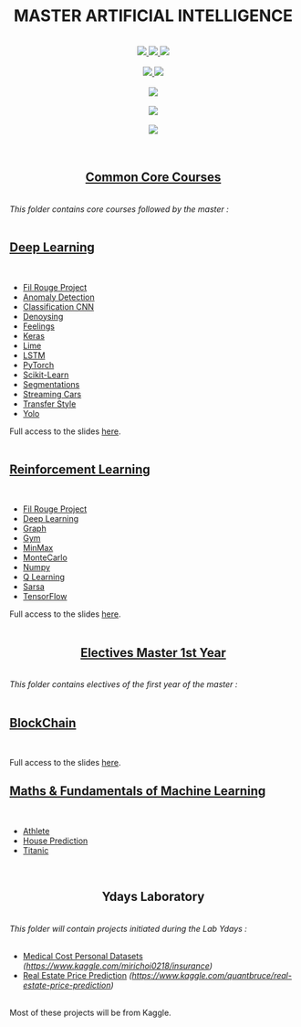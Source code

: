 <h1 align="center">
  <strong>
    MASTER ARTIFICIAL INTELLIGENCE
  </strong>
</h1>
<br>
<div align="center">
  <a href="https://github.com/vivimouret29/mast1_ai">
    <img src="https://img.shields.io/github/languages/top/vivimouret29/mast1_ai">
  </a>
  <a href="https://github.com/vivimouret29/mast1_ai">
    <img src="https://img.shields.io/github/repo-size/vivimouret29/mast1_ai">
  </a>
  <a href="https://github.com/vivimouret29/mast1_ai">
    <img src="https://img.shields.io/github/commit-activity/w/vivimouret29/mast1_ai">
  </a>
</div>
<br>
<div align="center">
  <a href="https://github.com/vivimouret29/mast1_ai">
    <img src="https://img.shields.io/tokei/lines/github/vivimouret29/mast1_ai">
  </a>
  <a href="https://github.com/vivimouret29/mast1_ai">
    <img src="https://img.shields.io/pypi/pyversions/pandas">
  </a>
</div>
<br>
<div align="center">
  <a href="https://github.com/vivimouret29/mast1_ai">
    <img src="https://img.shields.io/github/last-commit/vivimouret29/mast1_ai">
  </a>
</div>
<br>
<div align="center">
  <a href="https://github.com/vivimouret29/mast1_ai">
    <img src="https://img.shields.io/conda/pn/conda-forge/python">
  </a>
</div>
<br>
<div align="center">
  <a href="https://github.com/vivimouret29/mast1_ai">
    <img src="https://img.shields.io/github/directory-file-count/vivimouret29/mast1_ai">
  </a>
</div>
<br>
<br>

<h2 align="center">
  <strong>
    <a href="https://github.com/vivimouret29/mast1_ai">
      Common Core Courses
    </a>
  </strong>
</h2>
<br>
<i>
  This folder contains core courses followed by the master :
</i>
<br>
<br>

## **[Deep Learning](./deep_learning)**
<br>

- [Fil Rouge Project](./deep_learning/fil-rouge)
- [Anomaly Detection](./deep_learning/anomaly_detection)
- [Classification CNN](./deep_learning/cnn_classification)
- [Denoysing](./deep_learning/denoysing)
- [Feelings](./deep_learning/feelings)
- [Keras](./deep_learning/keras)
- [Lime](./deep_learning/lime)
- [LSTM](./deep_learning/lstm)
- [PyTorch](./deep_learning/pytorch)
- [Scikit-Learn](./deep_learning/scikit-learn-mlp)
- [Segmentations](./deep_learning/segmentations)
- [Streaming Cars](./deep_learning/streaming_cars)
- [Transfer Style](./deep_learning/transfer_style)
- [Yolo](./deep_learning/yolo)

Full access to the slides [here](./deep_learning/slides).
<br>
<br>

## **[Reinforcement Learning](./reinforcement_learning)**
<br>

- [Fil Rouge Project](./reinforcement_learning/fil-rouge)
- [Deep Learning](./reinforcement_learning/tp_deeplearning)
- [Graph](./reinforcement_learning/tp_graph)
- [Gym](./reinforcement_learning/tp_gym)
- [MinMax](./reinforcement_learning/tp_minmax)
- [MonteCarlo](./reinforcement_learning/tp_montecarlo)
- [Numpy](./reinforcement_learning/tp_numpy)
- [Q Learning](./reinforcement_learning/tp_qlearning)
- [Sarsa](./reinforcement_learning/tp_sarsa)
- [TensorFlow](./reinforcement_learning/tp_tensorflow)

Full access to the slides [here](./reinforcement_learning/slides).
<br>
<br>

<h2 align="center">
  <strong>
    <a href="https://github.com/vivimouret29/mast1_ai/electives">
      Electives Master 1st Year
    </a>
  </strong>
</h2>
<br>
<i>
  This folder contains electives of the first year of the master :
</i>
<br>
<br>

## **[BlockChain](./electives/blockchain)**
<br>

Full access to the slides [here](./electives/blockchain/slides).
<br>

## **[Maths &amp; Fundamentals of Machine Learning](./electives/maths_f)**
<br>

- [Athlete](./electives/maths_f/athlete)
- [House Prediction](./electives/maths_f/house_predict)
- [Titanic](./electives/maths_f/titanic)

<br>

<h2 align="center" href="https://github.com/vivimouret29/mast1_ai/ydays">
  <strong>
    Ydays Laboratory
  </strong>
</h2>
<br>
<i>
  This folder will contain projects initiated during the Lab Ydays :
</i>
<br>
<br>

- [Medical Cost Personal Datasets](./ydays/medical_cost_personal) *(https://www.kaggle.com/mirichoi0218/insurance)*
- [Real Estate Price Prediction](./ydays/real_estate) *(https://www.kaggle.com/quantbruce/real-estate-price-prediction)*

<br>
Most of these projects will be from Kaggle.